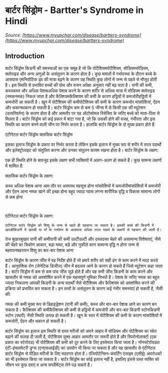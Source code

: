 # बार्टर सिंड्रोम - Bartter's Syndrome in Hindi
_Source: [https://www.myupchar.com/disease/bartters-syndrome](https://www.myupchar.com/disease/bartters-syndrome)_

## Introduction
बार्टर सिंड्रोम किडनी की समस्याओं का एक समूह है जो कि पोटैशियमपोटैशियम, सोडियमसोडियम, क्लोराइड और अन्य अणुओं के असंतुलन के कारण होता है। कुछ मामलों में गर्भावस्था के दौरान बच्चे के आसपास एमनियोटिक द्रव की मात्रा बढ़ने के कारण यह स्थिति कुछ लोगों में जन्म से पहले से मौजूद होती है। इस स्थिति से प्रभावित बच्चों की ग्रोथ और वजन अपेक्षा अनुसार नहीं बढ़ पाता है। पानी की कमी, कब्जकब्ज और अधिक पेशाबअधिक पेशाब करने के कारण शरीर से अधिक मात्रा में सोडियम क्लोराइड (नमकनमक) निकल जाता है और कैल्शियमकैल्शियम की कमी के कारण हड्डियों में कमजोरीहड्डियों में कमजोरी आ सकती है। खून में पोटैशियम की कमीपोटैशियम की कमी के कारण कमजोर मांसपेशियां, ऐंठन और थकानथकान हो सकती है।
बार्टर सिंड्रोम कम से कम 5 जीन्स में से किसी एक की म्यूटेशन (उत्परिवर्तन) के कारण होता है और आमतौर पर यह ऑटोसोमल रिसेसिव के जरिए बच्चे को माता-पिता से मिलता है। बार्टर सिंड्रोम को कई प्रकार में बांटा गया है, जो कि उसकी होने की वजह, गंभीरता और इस स्थिति का कारण बनने वाली जीन पर निर्भर करता है। हालांकि बार्टर सिंड्रोम के दो मुख्य प्रकार होते हैं:

एंटीनेटल बार्टर सिंड्रोम
क्लासिक बार्टर सिंड्रोम

इसका इलाज सिंड्रोम के प्रकार पर निर्भर करता है लेकिन इसके इलाज में मुख्य रूप से शरीर में तरल पदार्थो और इलेक्ट्रोलाइट को संतुलित करना और उनका संतुलन कायम रखना होता है।
बार्टर सिंड्रोम के लक्षण:
एक ही स्थिति होने के बावजूद इसके लक्षण सभी व्यक्तियों में अलग-अलग हो सकते हैं। कुछ सामन्य लक्षणों में शामिल हैं:

क्लासिक बार्टर सिंड्रोम के लक्षण: 

कब्ज
अधिक पेशाब आना
आम तौर पर अस्वस्थ महसूस होना
मांसपेशियों में कमजोरीमांसपेशियों में कमजोरी और ऐंठन आना
नमक खाने की इच्छा होना
बहुद ज्यादा प्यास लगना
शारीरिक वृद्धि व विकास सामान्य लोगों से कम होना
		 


एंटीनेटल बार्टर सिंड्रोम के लक्षण:
	एंटीनेटल बार्टर सिंड्रोम को शिशु के जन्म से पहले ही पहचाना जा सकता है। इसकी बच्चे की किडनी में खराबीकिडनी में खराबी या माँ के गर्भाशय के आसपास अधिक तरल पदार्थ के लक्षणों से पहचान की जाती है।
	
तेज बुखारबुखार
पानी की कमीपानी की कमी
उल्टीउल्टी और दस्तदस्त
चेहरे की असामान्य विशेषताएं, जैसे की चेहरे का त्रिकोण आकार, बड़ा माथा, बड़े और नुकीले कान
सामान्य वृद्धि न होना
जन्म से बहरापनबहरापन
शिशु का बार-बार पेशाब आना



बार्टर सिंड्रोम के कारण
जींस में वह निर्देश होते हैं जो हमारे शरीर को सही ढंग से काम करने में मदद करते हैं। आनुवंशिक रोग (जेनेटिक डिजीज) जीन में बदलाव आने के कारण हो सकते हैं जिसे म्यूटेशन कहा जाता है।
बार्टर सिंड्रोम में कम से कम पांच जींस जुड़े होते हैं और यह सभी जींस किडनी के काम करने और खासतौर से नमक को अवशोषित करने में एक महत्वपूर्ण भूमिका निभाते हैं। पेशाब के जरिए नमक का बहुत ज्यादा निकलना आपकी किडनी के अन्य पदार्थों जैसे पोटैशियम और कैल्शियम को अवशोषित करने की प्रक्रिया को प्रभावित कर सकता है।
इन तत्वों के असंतुलन के कारण कई गंभीर समस्याएं हो सकती है, जैसी की:

नमक की कमी मुख्य रूप से डिहाइड्रेशन (पानी की कमी), कब्ज और बार-बार पेशाब आने का कारण बन सकता है।
कैल्शियम की कमीकैल्शियम की कमी से हड्डियों में कमजोरी और बार-बार किडनी स्टोनकिडनी स्टोन (पथरी) जैसी स्थिति उत्पन्न हो सकती है।
खून के स्तर में पोटैशियम की कमी के कारण मांसपेशियों में कमजोरी, ऐंठन और थकान हो सकती है।

बार्टर सिंड्रोम का इलाज
इस स्थिति से ग्रस्त मरीजों को अपने आहार में सोडियम और पोटैशियम का स्रोत बढ़ाने की सलाह दी जाती है, पोटैशियम युक्त आहार आमतौर पर जरूरी होते हैं और स्पिरोनोलाक्टों (एक प्रकार का स्टेरॉयड) भी पोटैशियम की कमी को दूर करने के लिए इस्तेमाल किया जाता है।
नॉनस्टेरॉयडल एंटी-इंफ्लामेटरी ड्रग्स (एनएसआईडी) का उपयोग भी किया जा सकता है और यह खासतौर से एंटीनेटल बार्टर सिंड्रोम से पीड़ित मरीजों के लिए मददगार होता है।
एंजियोटेन्सिन-कंवर्टिंग एंजाइम (एसीई) अवरोधकों का भी इस्तेमाल किया जा सकता है।
बार्टर सिंड्रोम का कोई इलाज नहीं है, इसलिए इससे ग्रस्त व्यक्ति को जीवन भर कुछ दवाएं व अन्य सप्लीमेंट्स लेने पड़ सकते हैं।

